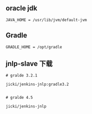 ## oracle jdk

```
JAVA_HOME = /usr/lib/jvm/default-jvm
```


## Gradle

```
GRADLE_HOME = /opt/gradle
```


## jnlp-slave 下载


```
# gralde 3.2.1

jicki/jenkins-jnlp:gradle3.2


# gralde 4.5

jicki/jenkins-jnlp
```
